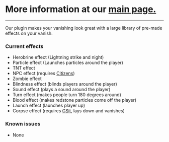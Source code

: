 # More information at our [main page.](https://www.spigotmc.org/resources/animvanish-1-18-animated-vanishing.102183/)
___
Our plugin makes your vanishing look great with a large library of pre-made effects on your vanish.

### Current effects
- Herobrine effect (Lightning strike and night)
- Particle effect (Launches particles around the player)
- TNT effect
- NPC effect (requires [Citizens](https://www.spigotmc.org/resources/citizens.13811/))
- Zombie effect
- Blindness effect (blinds players around the player)
- Sound effect (plays a sound around the player)
- Turn effect (makes people turn 180 degrees around)
- Blood effect (makes redstone particles come off the player)
- Launch effect (launches player up)
- Corpse effect (requires [GSit](https://www.spigotmc.org/resources/gsit-modern-sit-seat-and-chair-lay-and-crawl-plugin-1-13-x-1-19-x.62325/), lays down and vanishes)

### Known issues
- None
